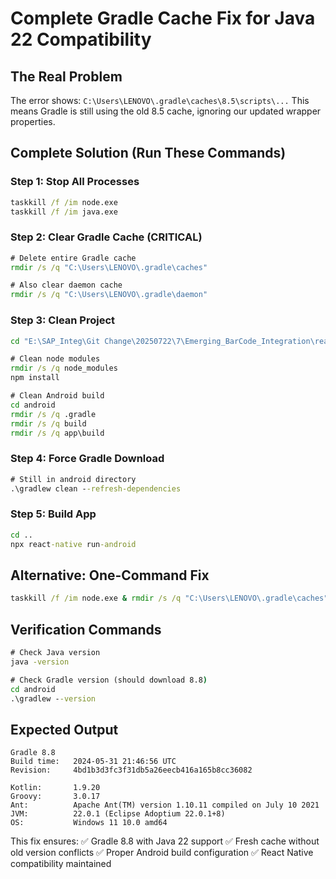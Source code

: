 # Complete Gradle Cache Fix for Java 22 Compatibility

## The Real Problem
The error shows: `C:\Users\LENOVO\.gradle\caches\8.5\scripts\...`
This means Gradle is still using the old 8.5 cache, ignoring our updated wrapper properties.

## Complete Solution (Run These Commands)

### Step 1: Stop All Processes
```cmd
taskkill /f /im node.exe
taskkill /f /im java.exe
```

### Step 2: Clear Gradle Cache (CRITICAL)
```cmd
# Delete entire Gradle cache
rmdir /s /q "C:\Users\LENOVO\.gradle\caches"

# Also clear daemon cache
rmdir /s /q "C:\Users\LENOVO\.gradle\daemon"
```

### Step 3: Clean Project
```cmd
cd "E:\SAP_Integ\Git Change\20250722\7\Emerging_BarCode_Integration\react_native_app"

# Clean node modules
rmdir /s /q node_modules
npm install

# Clean Android build
cd android
rmdir /s /q .gradle
rmdir /s /q build
rmdir /s /q app\build
```

### Step 4: Force Gradle Download
```cmd
# Still in android directory
.\gradlew clean --refresh-dependencies
```

### Step 5: Build App
```cmd
cd ..
npx react-native run-android
```

## Alternative: One-Command Fix
```cmd
taskkill /f /im node.exe & rmdir /s /q "C:\Users\LENOVO\.gradle\caches" & cd "E:\SAP_Integ\Git Change\20250722\7\Emerging_BarCode_Integration\react_native_app" & rmdir /s /q node_modules & npm install & cd android & .\gradlew clean & cd .. & npx react-native run-android
```

## Verification Commands
```cmd
# Check Java version
java -version

# Check Gradle version (should download 8.8)
cd android
.\gradlew --version
```

## Expected Output
```
Gradle 8.8
Build time:   2024-05-31 21:46:56 UTC
Revision:     4bd1b3d3fc3f31db5a26eecb416a165b8cc36082

Kotlin:       1.9.20
Groovy:       3.0.17
Ant:          Apache Ant(TM) version 1.10.11 compiled on July 10 2021
JVM:          22.0.1 (Eclipse Adoptium 22.0.1+8)
OS:           Windows 11 10.0 amd64
```

This fix ensures:
✅ Gradle 8.8 with Java 22 support
✅ Fresh cache without old version conflicts
✅ Proper Android build configuration
✅ React Native compatibility maintained